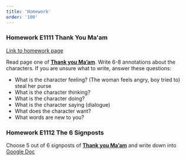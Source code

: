 ```yaml
---
title: 'Homework'
order: '100'
---
```


### Homework E1111 Thank You Ma'am

[Link to homework page](https://brewster.instructure.com/courses/811/assignments/14563)

Read page one of [**Thank you Ma’am**](https://www.chino.k12.ca.us/cms/lib/CA01902308/Centricity/Domain/1689/Thank%20You%20%20Ma%20am.pdf). Write 6-8 annotations about the characters.
If you are unsure what to write, answer these questions:

- What is the character feeling? (The woman feels angry, boy tried to) steal her purse
- What is the character thinking?
- What is the character doing?
- What is the character saying (dialogue)
- What does the character want?
- What words are new to you?

### Homework E1112 The 6 Signposts

Choose 5 out of 6 signposts of [**Thank you Ma’am**](https://www.chino.k12.ca.us/cms/lib/CA01902308/Centricity/Domain/1689/Thank%20You%20%20Ma%20am.pdf) and write down into [Google Doc](https://docs.google.com/document/d/1NocVK_sERSOsTjTFB6u-jVMPgQv6EIgxJJqeyLrIvJ8/edit)
<!--stackedit_data:
eyJoaXN0b3J5IjpbMjA2NTA4MTk5OF19
-->